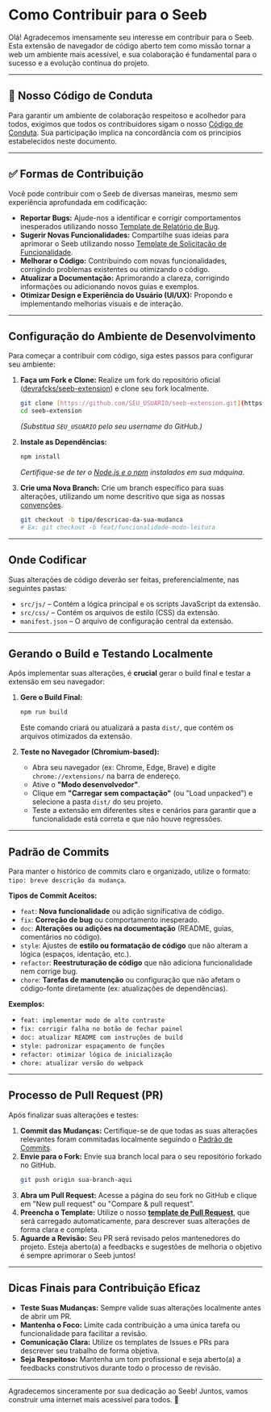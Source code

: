 # Como Contribuir para o Seeb

Olá! Agradecemos imensamente seu interesse em contribuir para o Seeb. Esta extensão de navegador de código aberto tem como missão tornar a web um ambiente mais acessível, e sua colaboração é fundamental para o sucesso e a evolução contínua do projeto.

---

## 🤝 Nosso Código de Conduta

Para garantir um ambiente de colaboração respeitoso e acolhedor para todos, exigimos que todos os contribuidores sigam o nosso [Código de Conduta](./CODE_OF_CONDUCT.md). Sua participação implica na concordância com os princípios estabelecidos neste documento.

---

## ✅ Formas de Contribuição

Você pode contribuir com o Seeb de diversas maneiras, mesmo sem experiência aprofundada em codificação:

* **Reportar Bugs:** Ajude-nos a identificar e corrigir comportamentos inesperados utilizando nosso [Template de Relatório de Bug](./.github/ISSUE_TEMPLATE/bug_report.md).
* **Sugerir Novas Funcionalidades:** Compartilhe suas ideias para aprimorar o Seeb utilizando nosso [Template de Solicitação de Funcionalidade](./.github/ISSUE_TEMPLATE/feature_request.md).
* **Melhorar o Código:** Contribuindo com novas funcionalidades, corrigindo problemas existentes ou otimizando o código.
* **Atualizar a Documentação:** Aprimorando a clareza, corrigindo informações ou adicionando novos guias e exemplos.
* **Otimizar Design e Experiência do Usuário (UI/UX):** Propondo e implementando melhorias visuais e de interação.

---

## Configuração do Ambiente de Desenvolvimento

Para começar a contribuir com código, siga estes passos para configurar seu ambiente:

1.  **Faça um Fork e Clone:** Realize um fork do repositório oficial ([devrafcks/seeb-extension](https://github.com/devrafcks/seeb-extension)) e clone seu fork localmente.
    ```bash
    git clone [https://github.com/SEU_USUARIO/seeb-extension.git](https://github.com/SEU_USUARIO/seeb-extension.git)
    cd seeb-extension
    ```
    *(Substitua `SEU_USUARIO` pelo seu username do GitHub.)*

2.  **Instale as Dependências:**
    ```bash
    npm install
    ```
    *Certifique-se de ter o [Node.js e o npm](https://nodejs.org/en/download/) instalados em sua máquina.*

3.  **Crie uma Nova Branch:**
    Crie um branch específico para suas alterações, utilizando um nome descritivo que siga as nossas [convenções](#-padrao-de-commits).
    ```bash
    git checkout -b tipo/descricao-da-sua-mudanca
    # Ex: git checkout -b feat/funcionalidade-modo-leitura
    ```

---

## Onde Codificar

Suas alterações de código deverão ser feitas, preferencialmente, nas seguintes pastas:

* `src/js/` – Contém a lógica principal e os scripts JavaScript da extensão.
* `src/css/` – Contém os arquivos de estilo (CSS) da extensão.
* `manifest.json` – O arquivo de configuração central da extensão.

---

##  Gerando o Build e Testando Localmente

Após implementar suas alterações, é **crucial** gerar o build final e testar a extensão em seu navegador:

1.  **Gere o Build Final:**
    ```bash
    npm run build
    ```
    Este comando criará ou atualizará a pasta `dist/`, que contém os arquivos otimizados da extensão.

2.  **Teste no Navegador (Chromium-based):**
    * Abra seu navegador (ex: Chrome, Edge, Brave) e digite `chrome://extensions/` na barra de endereço.
    * Ative o **"Modo desenvolvedor"**.
    * Clique em **"Carregar sem compactação"** (ou "Load unpacked") e selecione a pasta `dist/` do seu projeto.
    * Teste a extensão em diferentes sites e cenários para garantir que a funcionalidade está correta e que não houve regressões.

---

##  Padrão de Commits

Para manter o histórico de commits claro e organizado, utilize o formato: `tipo: breve descrição da mudança`.

**Tipos de Commit Aceitos:**

* `feat`: **Nova funcionalidade** ou adição significativa de código.
* `fix`: **Correção de bug** ou comportamento inesperado.
* `doc`: **Alterações ou adições na documentação** (README, guias, comentários no código).
* `style`: Ajustes de **estilo ou formatação de código** que não alteram a lógica (espaços, identação, etc.).
* `refactor`: **Reestruturação de código** que não adiciona funcionalidade nem corrige bug.
* `chore`: **Tarefas de manutenção** ou configuração que não afetam o código-fonte diretamente (ex: atualizações de dependências).

**Exemplos:**

* `feat: implementar modo de alto contraste`
* `fix: corrigir falha no botão de fechar painel`
* `doc: atualizar README com instruções de build`
* `style: padronizar espaçamento de funções`
* `refactor: otimizar lógica de inicialização`
* `chore: atualizar versão do webpack`

---

##  Processo de Pull Request (PR)

Após finalizar suas alterações e testes:

1.  **Commit das Mudanças:** Certifique-se de que todas as suas alterações relevantes foram commitadas localmente seguindo o [Padrão de Commits](#-padrao-de-commits).
2.  **Envie para o Fork:** Envie sua branch local para o seu repositório forkado no GitHub.
    ```bash
    git push origin sua-branch-aqui
    ```
3.  **Abra um Pull Request:** Acesse a página do seu fork no GitHub e clique em "New pull request" ou "Compare & pull request".
4.  **Preencha o Template:** Utilize o nosso **[template de Pull Request](./.github/PULL_REQUEST_TEMPLATE.md)**, que será carregado automaticamente, para descrever suas alterações de forma clara e completa.
5.  **Aguarde a Revisão:** Seu PR será revisado pelos mantenedores do projeto. Esteja aberto(a) a feedbacks e sugestões de melhoria o objetivo é sempre aprimorar o Seeb juntos!

---

##  Dicas Finais para Contribuição Eficaz

* **Teste Suas Mudanças:** Sempre valide suas alterações localmente antes de abrir um PR.
* **Mantenha o Foco:** Limite cada contribuição a uma única tarefa ou funcionalidade para facilitar a revisão.
* **Comunicação Clara:** Utilize os templates de Issues e PRs para descrever seu trabalho de forma objetiva.
* **Seja Respeitoso:** Mantenha um tom profissional e seja aberto(a) a feedbacks construtivos durante todo o processo de revisão.

---

Agradecemos sinceramente por sua dedicação ao Seeb! Juntos, vamos construir uma internet mais acessível para todos. 💜